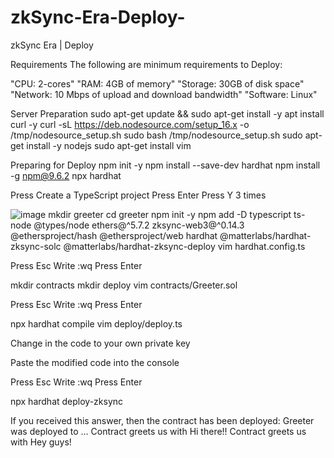 # zkSync-Era-Deploy-
zkSync Era | Deploy 

Requirements
The following are minimum requirements to Deploy:


"CPU: 2-cores"
"RAM: 4GB of memory"
"Storage: 30GB of disk space"
"Network: 10 Mbps of upload and download bandwidth"
"Software: Linux"

Server Preparation
sudo apt-get update && sudo apt-get install -y
apt install curl -y
curl -sL https://deb.nodesource.com/setup_16.x -o /tmp/nodesource_setup.sh
sudo bash /tmp/nodesource_setup.sh
sudo apt-get install -y nodejs
sudo apt-get install vim

Preparing for Deploy
npm init -y
npm install --save-dev hardhat
npm install -g npm@9.6.2
npx hardhat

Press Create a TypeScript project
Press Enter
Press Y 3 times

![image](https://github.com/KyryloKilin/zkSync-Era-Deploy-/assets/83702309/f6256bd8-b70a-497f-9185-0c80f1129bf4)
mkdir greeter
cd greeter
npm init -y
npm add -D typescript ts-node @types/node ethers@^5.7.2 zksync-web3@^0.14.3 @ethersproject/hash @ethersproject/web hardhat @matterlabs/hardhat-zksync-solc @matterlabs/hardhat-zksync-deploy
vim hardhat.config.ts

Press Esc
Write :wq
Press Enter

mkdir contracts
mkdir deploy
vim contracts/Greeter.sol

Press Esc
Write :wq
Press Enter

npx hardhat compile
vim deploy/deploy.ts

Change <WALLET-PRIVATE-KEY> in the code to your own private key
  
Paste the modified code into the console

Press Esc
Write :wq
Press Enter

npx hardhat deploy-zksync
  
If you received this answer, then the contract has been deployed:
Greeter was deployed to … 
Contract greets us with Hi there!!
Contract greets us with Hey guys!
